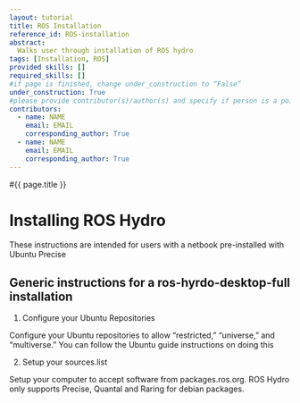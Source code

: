 ```yaml
---
layout: tutorial
title: ROS Installation
reference_id: ROS-installation
abstract:
  Walks user through installation of ROS hydro
tags: [Installation, ROS]
provided skills: []
required_skills: []
#if page is finished, change under_construction to “False”
under_construction: True
#please provide contributor(s)/author(s) and specify if person is a point of contact (default is "True")
contributors:
  - name: NAME
    email: EMAIL
    corresponding_author: True
  - name: NAME
    email: EMAIL
    corresponding_author: True
---
```


#{{ page.title }}

# Installing ROS Hydro

These instructions are intended for users with a netbook pre-installed with Ubuntu Precise

## Generic instructions for a ros-hyrdo-desktop-full installation

1. Configure your Ubuntu Repositories

Configure your Ubuntu repositories to allow “restricted,” “universe,” and “multiverse.” You can follow the Ubuntu guide instructions on doing this

2. Setup your sources.list

Setup your computer to accept software from packages.ros.org. ROS Hydro only supports Precise, Quantal and Raring for debian packages.

